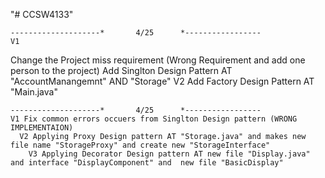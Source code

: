"# CCSW4133" 

    --------------------*       4/25      *-----------------
    V1
Change the Project miss requirement (Wrong Requirement and add one person to the project)
Add Singlton Design Pattern AT "AccountManangemnt" AND "Storage" 
    V2
Add Factory Design Pattern AT "Main.java"



    --------------------*       4/25      *-----------------
    V1 Fix common errors occuers from Singlton Design pattern (WRONG IMPLEMENTAION)
      V2 Applying Proxy Design pattern AT "Storage.java" and makes new file name "StorageProxy" and create new "StorageInterface"
        V3 Applying Decorator Design pattern AT new file "Display.java" and interface "DisplayComponent" and  new file "BasicDisplay"
      